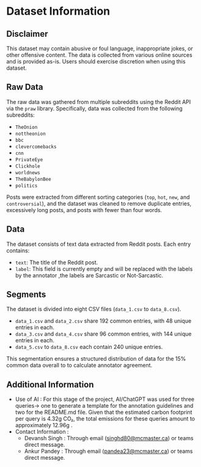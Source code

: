 # Dataset Information

## Disclaimer

This dataset may contain abusive or foul language, inappropriate jokes, or other offensive content. The data is collected from various online sources and is provided as-is. Users should exercise discretion when using this dataset.

## Raw Data

The raw data was gathered from multiple subreddits using the Reddit API via the `praw` library. Specifically, data was collected from the following subreddits:

- `TheOnion`
- `nottheonion`
- `bbc`
- `clevercomebacks`
- `cnn`
- `PrivateEye`
- `Clickhole`
- `worldnews`
- `TheBabylonBee`
- `politics`

Posts were extracted from different sorting categories (`top`, `hot`, `new`, and `controversial`), and the dataset was cleaned to remove duplicate entries, excessively long posts, and posts with fewer than four words.

## Data

The dataset consists of text data extracted from Reddit posts. Each entry contains:

- `text`: The title of the Reddit post.
- `label`: This field is currently empty and will be replaced with the labels by the annotator ,the labels are Sarcastic or Not-Sarcastic.

## Segments

The dataset is divided into eight CSV files (`data_1.csv` to `data_8.csv`).

- `data_1.csv` and `data_2.csv` share 192 common entries, with 48 unique entries in each.
- `data_3.csv` and `data_4.csv` share 96 common entries, with 144 unique entries in each.
- `data_5.csv` to `data_8.csv` each contain 240 unique entries.

This segmentation ensures a structured distribution of data for the 15% common data overall to to calculate annotator agreement.

## Additional Information

- Use of AI : For this stage of the project, AI/ChatGPT was used for three queries-> one to generate a template for the annotation guidelines and two for the README.md file. Given that the estimated carbon footprint per query is 4.32g CO₂, the total emissions for these queries amount to approximately 12.96g .
- Contact Information :
  - Devansh Singh : Through email (singhd80@mcmaster.ca) or teams direct message.
  - Ankur Pandey : Through email (pandea23@mcmaster.ca) or teams direct message.
